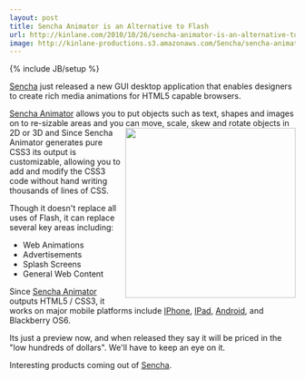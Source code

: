 ```yaml
---
layout: post
title: Sencha Animator is an Alternative to Flash
url: http://kinlane.com/2010/10/26/sencha-animator-is-an-alternative-to-flash/
image: http://kinlane-productions.s3.amazonaws.com/Sencha/sencha-animator
---
```

{% include JB/setup %}
<p>
     <a href="http://www.sencha.com" target="_blank">Sencha</a> just released a new GUI desktop application that enables designers to create rich media animations for HTML5 capable browsers.
</p>

<p>
     <a href="http://www.sencha.com/products/animator/download.php" target="_blank">Sencha Animator</a> allows you to put objects such as text, shapes and images on to re-sizable areas and you can move, scale, skew and rotate objects in 2D or 3D and <img src="http://kinlane-productions.s3.amazonaws.com/Sencha/sencha-animator"  width="300" align="right" /> Since Sencha Animator generates pure CSS3 its output is customizable, allowing you to add and modify the CSS3 code without hand writing thousands of lines of CSS.
</p>

<p>
     Though it doesn't replace all uses of Flash, it can replace several key areas including:
</p>
<ul class="mainlist">
     <li>Web Animations
     </li>
     <li>Advertisements
     </li>
     <li>Splash Screens
     </li>
     <li>General Web Content
     </li>
</ul>
<p>
     Since <a href="http://www.sencha.com/products/animator/download.php" target="_blank">Sencha Animator</a> outputs HTML5 / CSS3, it works on major mobile platforms include <a href="http://www.kinlane.com/category/mobile/iphone/">IPhone</a>, <a href="http://www.kinlane.com/category/mobile/ipad/">IPad</a>, <a href="http://www.kinlane.com/category/mobile/android/">Android</a>, and Blackberry OS6.
</p>

<p>
     Its just a preview now, and when released they say it will be priced in the "low hundreds of dollars". We'll have to keep an eye on it.
</p>

<p>
     Interesting products coming out of <a href="http://www.sencha.com/" target="_blank">Sencha</a>.
</p>